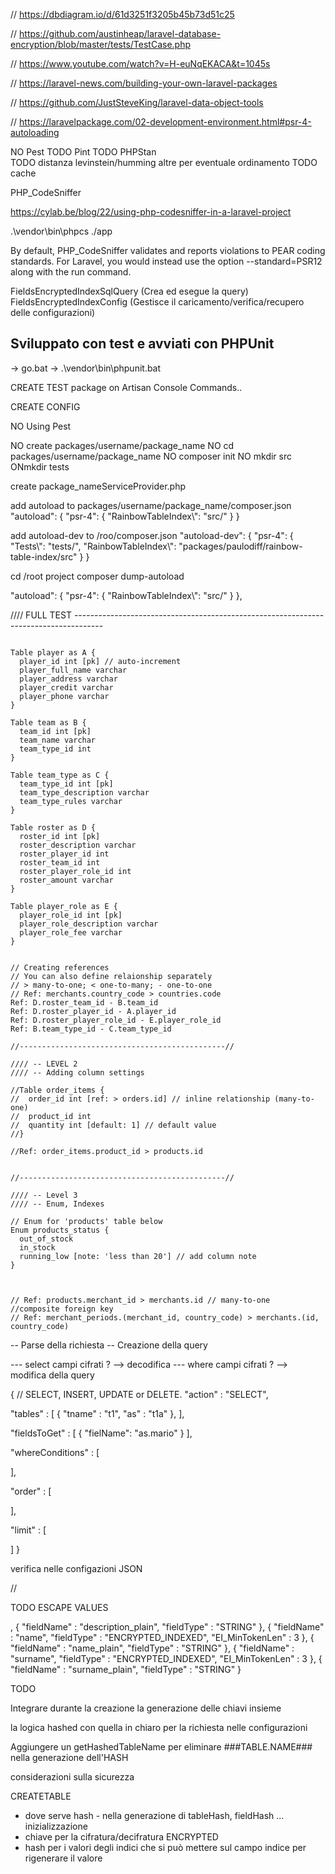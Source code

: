 // https://dbdiagram.io/d/61d3251f3205b45b73d51c25

// https://github.com/austinheap/laravel-database-encryption/blob/master/tests/TestCase.php

// https://www.youtube.com/watch?v=H-euNqEKACA&t=1045s

// https://laravel-news.com/building-your-own-laravel-packages

// https://github.com/JustSteveKing/laravel-data-object-tools

// https://laravelpackage.com/02-development-environment.html#psr-4-autoloading 

NO Pest 
TODO Pint 
TODO PHPStan  
TODO distanza levinstein/humming altre per eventuale ordinamento
TODO cache

PHP_CodeSniffer

https://cylab.be/blog/22/using-php-codesniffer-in-a-laravel-project


.\vendor\bin\phpcs ./app

By default, PHP_CodeSniffer validates and reports violations to PEAR coding standards. For Laravel, you would instead use the option --standard=PSR12 along with the run command.


FieldsEncryptedIndexSqlQuery (Crea ed esegue la query)
FieldsEncryptedIndexConfig (Gestisce il caricamento/verifica/recupero delle configurazioni)

## Sviluppato con test e avviati con PHPUnit

-> go.bat 
-> .\vendor\bin\phpunit.bat


CREATE TEST package on Artisan Console Commands..


CREATE CONFIG 


NO Using Pest


NO create packages/username/package_name
NO cd packages/username/package_name
NO composer init
NO mkdir src
ONmkdir tests


create package_nameServiceProvider.php

add autoload to packages/username/package_name/composer.json
"autoload": {
    "psr-4": {
        "RainbowTableIndex\\": "src/"
    }
}

add autoload-dev to /roo/composer.json
"autoload-dev": {
    "psr-4": {
        "Tests\\": "tests/",
        "RainbowTableIndex\\": "packages/paulodiff/rainbow-table-index/src"
    }
}

cd /root project
composer dump-autoload

"autoload": {
    "psr-4": {
        "RainbowTableIndex\\": "src/"
    }
},


//// FULL TEST -------------------------------------------------------------------------------------


```

Table player as A {
  player_id int [pk] // auto-increment
  player_full_name varchar
  player_address varchar
  player_credit varchar
  player_phone varchar
}

Table team as B {
  team_id int [pk]
  team_name varchar
  team_type_id int
}

Table team_type as C {
  team_type_id int [pk]
  team_type_description varchar
  team_type_rules varchar
}

Table roster as D {
  roster_id int [pk]
  roster_description varchar
  roster_player_id int
  roster_team_id int
  roster_player_role_id int
  roster_amount varchar 
}

Table player_role as E {
  player_role_id int [pk]
  player_role_description varchar
  player_role_fee varchar
}


// Creating references
// You can also define relaionship separately
// > many-to-one; < one-to-many; - one-to-one
// Ref: merchants.country_code > countries.code
Ref: D.roster_team_id - B.team_id  
Ref: D.roster_player_id - A.player_id  
Ref: D.roster_player_role_id - E.player_role_id  
Ref: B.team_type_id - C.team_type_id  

//----------------------------------------------//

//// -- LEVEL 2
//// -- Adding column settings

//Table order_items {
//  order_id int [ref: > orders.id] // inline relationship (many-to-one)
//  product_id int
//  quantity int [default: 1] // default value
//}

//Ref: order_items.product_id > products.id


//----------------------------------------------//

//// -- Level 3 
//// -- Enum, Indexes

// Enum for 'products' table below
Enum products_status {
  out_of_stock
  in_stock
  running_low [note: 'less than 20'] // add column note
}



// Ref: products.merchant_id > merchants.id // many-to-one
//composite foreign key
// Ref: merchant_periods.(merchant_id, country_code) > merchants.(id, country_code)
```









-- Parse della richiesta
-- Creazione della query

--- select campi cifrati ? --> decodifica
--- where campi cifrati ? --> modifica della query



{
  //  SELECT, INSERT, UPDATE or DELETE.
  "action" : "SELECT",

  "tables" : [
    {
      "tname" : "t1",
      "as" : "t1a"
    },
  ],

  "fieldsToGet" : [
    {
      "fielName": "as.mario"
    }
  ],

  "whereConditions" : [

  ],

  "order" : [

  ],

  "limit" : [


  ]
}


verifica nelle configazioni JSON


// 


TODO ESCAPE VALUES



,
				{
                    "fieldName" : "description_plain",
                    "fieldType" : "STRING"
                },
                {
                    "fieldName" : "name",
                    "fieldType" : "ENCRYPTED_INDEXED",
					"EI_MinTokenLen" : 3
                },
				{
                    "fieldName" : "name_plain",
                    "fieldType" : "STRING"
                },
				{
                    "fieldName" : "surname",
                    "fieldType" : "ENCRYPTED_INDEXED",
					"EI_MinTokenLen" : 3
                },
				{
                    "fieldName" : "surname_plain",
                    "fieldType" : "STRING"
                }



TODO 


Integrare durante la creazione la generazione delle chiavi insieme 

 la logica hashed con quella in chiaro per la richiesta nelle configurazioni

Aggiungere un getHashedTableName per eliminare ###TABLE.NAME### nella generazione dell'HASH


considerazioni sulla sicurezza

CREATETABLE

- dove serve hash - nella generazione di tableHash, fieldHash ... inizializzazione
- chiave per la cifratura/decifratura ENCRYPTED
- hash per i valori degli indici che si può mettere sul campo indice per rigenerare il valore










